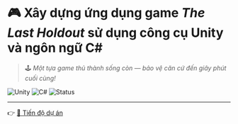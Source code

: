 # 🎮 Xây dựng ứng dụng game *The Last Holdout* sử dụng công cụ Unity và ngôn ngữ C#  

> 🕹️ *Một tựa game thủ thành sống còn — bảo vệ căn cứ đến giây phút cuối cùng!*  

![Unity](https://img.shields.io/badge/Engine-Unity-000?logo=unity&logoColor=white)
![C#](https://img.shields.io/badge/Language-C%23-239120?logo=csharp&logoColor=white)
![Status](https://img.shields.io/badge/Progress-In_Development-orange)

---

👉 [📑 Tiến độ dự án](https://docs.google.com/spreadsheets/d/1-6DZn3vAyWEInJp-PckrCF41LjLXAuIHO5O8UiZM5ZI/edit?usp=sharing)
